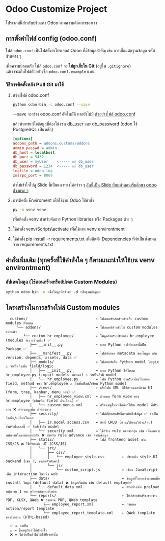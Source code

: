    # Odoo Customize Project
   โปรเจกต์นี้สำหรับปรับแต่ง Odoo ตามความต้องการของเรา

   ## การตั้งค่าไฟล์ config (odoo.conf)
   ไฟล์ `odoo.conf` เป็นไฟล์ตั้งค่าโปรเจกต์ Odoo ที่มีข้อมูลสำคัญ เช่น การเชื่อมต่อฐานข้อมูล รหัสผ่านต่าง ๆ

   เพื่อความปลอดภัย ไฟล์ `odoo.conf` จะ **ไม่ถูกเก็บใน Git** (อยู่ใน `.gitignore`)  
   แต่เราจะเก็บไฟล์ตัวอย่างชื่อ `odoo.conf.example` แทน

   ### วิธีการติดตั้งหลัง Pull Git มาใช้
   1. สร้างไฟล์ odoo.conf 

      ```bash
      python odoo-bin -c odoo.conf --save
      ```

      --save จะสร้าง odoo.conf อัตโนมัติ หากยังไม่มี [ตัวอย่างไฟล์ odoo.conf](odoo.conf.example)

      แล้วทำการแก้ไขข้อมูลที่ต้องใช้ เช่น db_user และ db_password (odoo ใช้ PostgreSQL เป็นหลัก)

      ```ini
      [options]
      addons_path = addons,customs/addons
      admin_passwd = admin
      db_host = localhost
      db_port = 5432
      db_user = myUser    <----- แก้ db_user
      db_password = 1234  <----- แก้ db_user
      logfile = odoo.log
      xmlrpc_port = 8069
      ```
      ถ้าไม่เข้าใจไปดู Slide นี้เป็นแนวทางได้คร่าว ๆ [อันนี้เป็น Slide ที่ผมทำตอนเริ่มศึกษา odoo ช่วงแรก ๆ](https://www.canva.com/design/DAGmvvM3Wvw/CSePN35W6QotP6aFMvcRjg/edit?utm_content=DAGmvvM3Wvw&utm_campaign=designshare&utm_medium=link2&utm_source=sharebutton)
      
   2. การติดตั้ง Enviroment เพื่อใช้งาน Odoo ใช้คำสั่ง

      ```bash
      py -m venv venv
      ```
      เพื่อติดตั้ง venv สำหรับจัดการ Python libraries หรือ Packages ต่าง ๆ
      
   3. ใช้คำสั่ง venv\Scripts\activate เพื่อใช้งาน venv environtment

   4. ใช้คำสั่ง pip install -r requirements.txt เพื่อติดตัง Dependencies ที่จำเป็นทั้งหมดจาก requirements.txt

   ## คำสั่งเพิ่มเติม (**ทุกครั้งที่ใช้คำสั่งใด ๆ ก็ตามแนะนำให้ใช้บน venv environtment**)
   ### อัปเดตโมดูล (ใช้ตอนสร้างหรืออัปเดต Custom Modules)
   ```bash
   python odoo-bin -u <ชื่อโมดูลที่สร้าง> -d <ชื่อฐานข้อมูล>
   ```
   ## โครงสร้างในการสร้างไฟล์ Custom modules
      customs/                               ← โฟลเดอร์หลักสำหรับเก็บ custom modules ทั้งหมด 
         └── addons/                         ← โฟลเดอร์สำหรับใส่ custom modules แต่ละตัว
            └── custom_hr_employee/          ← โมดูลสำหรับปรับแต่ง hr.employee (modules ที่เราสร้างเพิ่ม) ✅
               ├── __init__.py               ← บอก Python ว่าโฟลเดอร์นี้เป็น Package ✅
               ├── __manifest__.py           ← ไฟล์กำหนด metadata ของโมดูล เช่น version, depends, assets, data ✅
               ├── models/                   ← โฟลเดอร์เก็บ Python model logic ⚠️ จำเป็นถ้าเพิ่ม field/logic
               │   ├── __init__.py           ← บอก Python ให้โหลด hr_employee.py (import models ทั้งหมด) ⚠️ จำเป็นถ้ามี model
               │   └── hr_employee.py        ← ไฟล์ Python สำหรับเพิ่ม/สืบทอด field, method ของ hr.employee ⚠️ ถ้าเพิ่มฟิลด์/เขียน Python model
               ├── views/                    ← เก็บไฟล์ XML ที่ใช้กำหนดหน้าจอ UI (form, tree, kanban, menu ฯลฯ) ✅
               │   ├── hr_employee_view.xml  ← กำหนด form view ของ hr.employee (เช่นเพิ่ม field เงินเดือน) ✅ 
               │   └── custom_menus.xml      ← สร้างเมนูใหม่หรือลิงก์ไปยัง model ที่ปรับแต่ง ❌ สร้างเมนูเพิ่ม ถ้าต้องการ
               ├── security/                 ← ไฟล์เกี่ยวกับสิทธิ์การเข้าถึงข้อมูล ✅ จำเป็นถ้าเพิ่ม/เปลี่ยนโมเดล
               │   ├── ir.model.access.csv   ← สิทธิ์ CRUD (อ่าน/เขียน/สร้าง/ลบ) สำหรับโมเดลนี้ ✅ สิทธิ์เข้าถึง model
               │   └── security.xml          ← ใช้สร้าง rule เฉพาะกลุ่ม เช่น เห็นเฉพาะพนักงานในแผนกเดียวกัน ❌ สำหรับ rule advance เช่น จำกัดข้อมูล
               ├── static/                   ← ไฟล์ frontend asset เช่น CSS/JS ❌ ใช้ปรับแต่ง UI (CSS/JS)
               │   └── src/
               │       ├── css/
               │       │   └── employee_style.css        ← ปรับแต่ง style UI backend (เช่น สี, ขนาดตัวอักษร)
               │       └── js/
               │           └── custom_script.js          ← เขียน JavaScript เพิ่ม interaction ในหน้า web
               ├── data/                                 ← ข้อมูลที่โหลดเข้าระบบเมื่อ install โมดูล (default data) ❌ ข้อมูลเริ่มต้น เช่น default employee
               │   └── default_data.xml                  ← ตัวอย่างเช่น preload พนักงาน 1 คน หรือค่าสถานะเริ่มต้น
               └── reports/                              ← ไฟล์สำหรับสร้างรายงาน PDF, XLSX, QWeb ❌ รายงาน PDF, QWeb template
                     ├── employee_report.xml             ← กำหนด action/report template
                     └── employee_report_template.xml    ← QWeb template ของรายงาน (HTML-based)
      
      ✅ = จำเป็น
      ⚠️ = ขึ้นอยู่กับว่าใช้ทำอะไร
      ❌ = ไม่จำเป็นถ้าไม่ได้ใช้ฟีเจอร์นั้น
